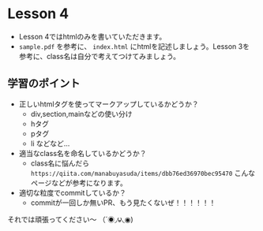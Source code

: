 # Lesson 4

* Lesson 4ではhtmlのみを書いていただきます。
* `sample.pdf` を参考に、 `index.html` にhtmlを記述しましょう。Lesson 3を参考に、class名は自分で考えてつけてみましょう。

## 学習のポイント

* 正しいhtmlタグを使ってマークアップしているかどうか？
  * div,section,mainなどの使い分け
  * hタグ
  * pタグ
  * li
  などなど...
* 適当なclass名を命名しているかどうか？
  * class名に悩んだら `https://qiita.com/manabuyasuda/items/dbb76ed36970bec95470` こんなページなどが参考になります。
* 適切な粒度でcommitしているか？
  * commitが一回しか無いPR、もう見たくないぜ！！！！！！


それでは頑張ってください〜 （´◉◞౪◟◉)